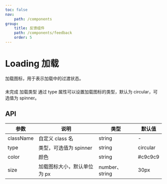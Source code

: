 ```yaml
---
toc: false
nav:
    path: /components
group:
    title: 反馈组件
    path: /components/feedback
    order: 5
---
```


# Loading 加载

加载图标，用于表示加载中的过渡状态。

###

未完成
加载类型
通过 type 属性可以设置加载图标的类型，默认为 circular，可选值为 spinner。

## API

| 参数      | 说明                        | 类型            | 默认值   |
| --------- | --------------------------- | --------------- | -------- |
| className | 自定义 class 名             | string          | -        |
| type      | 类型，可选值为 spinner      | string          | circular |
| color     | 颜色                        | string          | #c9c9c9  |
| size      | 加载图标大小，默认单位为 px | number、 string | 30px     |
